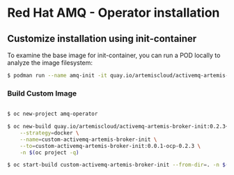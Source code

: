 # Red Hat AMQ - Operator installation

## Customize installation using init-container

To examine the base image for init-container, you can run a POD locally to analyze the image filesystem:

```bash
$ podman run --name amq-init -it quay.io/artemiscloud/activemq-artemis-broker-init:0.2.3 bash
```

### Build Custom Image

```bash

$ oc new-project amq-operator

$ oc new-build quay.io/artemiscloud/activemq-artemis-broker-init:0.2.3~. \
    --strategy=docker \
    --name=custom-activemq-artemis-broker-init \
    --to=custom-activemq-artemis-broker-init:0.0.1-ocp-0.2.3 \
    -n $(oc project -q)

$ oc start-build custom-activemq-artemis-broker-init --from-dir=. -n $(oc project -q)

```
